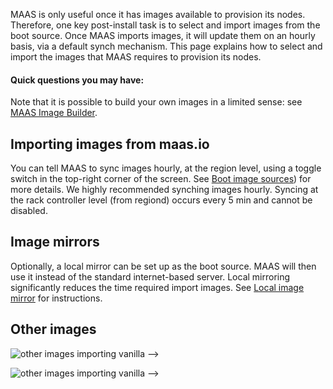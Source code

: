 MAAS is only useful once it has images available to provision its nodes. Therefore, one key post-install task is to select and import images from the boot source. Once MAAS imports images, it will update them on an hourly basis, via a default synch mechanism.  This page explains how to select and import the images that MAAS requires to provision its nodes.

#### Quick questions you may have:

<!-- vanilla
* [How do I import standard images from maas.io?](/t/select-and-import-images/751#heading--import-maasio-image-ui)
* [How do I use other image mirrors to download images?](/t/select-and-import-images/751#heading--image-mirrors)
* [How do I import and provision non-Ubuntu images?](/t/select-and-import-images/751#heading--other-images)
* [How can I use the CLI to select and import images?](/t/cli-image-management/797#heading--select-images)
 vanilla -->

<!-- cli
* [How do I import standard images from maas.io?](/t/select-and-import-images/751#heading--import-maasio-image-ui)
* [How do I use other image mirrors to download images?](/t/select-and-import-images/751#heading--image-mirrors)
* [How do I import and provision non-Ubuntu images?](/t/select-and-import-images/751#heading--other-images)
* [How can I use the CLI to select and import images?](/t/cli-image-management/797#heading--select-images)
 cli -->

<!-- ui
* [How do I import standard images from maas.io?](/t/select-and-import-images/751#heading--import-maasio-image-ui)
* [How do I use other image mirrors to download images?](/t/select-and-import-images/751#heading--image-mirrors)
* [How do I import and provision non-Ubuntu images?](/t/select-and-import-images/751#heading--other-images)
 ui -->
 
Note that it is possible to build your own images in a limited sense: see [MAAS Image Builder](/t/maas-image-builder/1112).

<h2 id="heading--import-maasio-image-ui">Importing images from maas.io</h2>

<!-- vanilla
The 'Images' page shows what images and architectures have been selected and downloaded. By default, MAAS will automatically grab the most recent Ubuntu LTS releases (and amd64 architecture). Below, we have selected two additional releases:

![select and import images](https://discourse.maas.io/uploads/default/optimized/1X/d208922f1126ec92f6ef06cfaa5e16dbbfc613d0_2_690x462.png)
 vanilla -->

<!-- ui
The 'Images' page shows what images and architectures have been selected and downloaded. By default, MAAS will automatically grab the most recent Ubuntu LTS releases (and amd64 architecture). Below, we have selected two additional releases:

![select and import images](https://discourse.maas.io/uploads/default/optimized/1X/d208922f1126ec92f6ef06cfaa5e16dbbfc613d0_2_690x462.png)
 ui -->

<!-- cli
### ADD SUITABLE CLI EXPLANATION/EXAMPLE OR PRINTOUT ###
 cli -->

You can tell MAAS to sync images hourly, at the region level, using a toggle switch in the top-right corner of the screen.  See [Boot image sources](/t/images/754#boot-image-sources)) for more details. We highly recommended synching images hourly. Syncing at the rack controller level (from regiond) occurs every 5 min and cannot be disabled.

<!-- vanilla
Click the 'Save selection' button to initiate the import. MAAS will present existing images along with the newly-selected ones. The latter will have their status updated as the import is processed:

![ubuntu images importing](https://discourse.maas.io/uploads/default/optimized/1X/f7daa92c97f1ada61c2172044d43856ed3e14b5f_2_690x139.png)

To remove an image, unselect it and click 'Save selection'.
 vanilla -->

<!-- ui
Click the 'Save selection' button to initiate the import. MAAS will present existing images along with the newly-selected ones. The latter will have their status updated as the import is processed:

![ubuntu images importing](https://discourse.maas.io/uploads/default/optimized/1X/f7daa92c97f1ada61c2172044d43856ed3e14b5f_2_690x139.png)

To remove an image, unselect it and click 'Save selection'.
 ui -->

<!-- cli
### ADD SUITABLE CLI EXAMPLE OR PRINTOUT ###
 cli -->

<h2 id="heading--image-mirrors">Image mirrors</h2>

<!--vanilla
You can also host Ubuntu images on a mirror. Configure this mirror by selecting 'Custom' beneath 'Choose source'. Enter the mirror URL and click 'Connect'.

Advanced options, such as using a GPG key or keyring to validate the mirror path (snap installation location: /snap/maas/current/usr/share/keyrings/ubuntu-cloudimage-keyring.gpg), are revealed by clicking 'Show advanced options':

![image mirror configuration](https://discourse.maas.io/uploads/default/original/1X/dbe44a827e70e318a6139c3e335019a6a27c4374.png)
 vanilla -->

<!-- ui
You can also host Ubuntu images on a mirror. Configure this mirror by selecting 'Custom' beneath 'Choose source'. Enter the mirror URL and click 'Connect'.

Advanced options, such as using a GPG key or keyring to validate the mirror path (snap installation location: /snap/maas/current/usr/share/keyrings/ubuntu-cloudimage-keyring.gpg), are revealed by clicking 'Show advanced options':

![image mirror configuration](https://discourse.maas.io/uploads/default/original/1X/dbe44a827e70e318a6139c3e335019a6a27c4374.png)
 ui -->

<!-- cli
### ADD SUITABLE CLI EXPLANATION/EXAMPLE OR PRINTOUT ###
 cli -->

Optionally, a local mirror can be set up as the boot source. MAAS will then use it instead of the standard internet-based server. Local mirroring significantly reduces the time required import images. See [Local image mirror](/t/local-image-mirror/752) for instructions.

<h2 id="heading--other-images">Other images</h2>

<!-- vanilla
It is also possible to import and provision images other than Ubuntu. Images supported and provided by MAAS will appear beneath the 'Other Images' section. Currently, images for CentOS 6.6, CentOS 7.0, and CentOS 8.0 are available. These images can be imported and used just like the Ubuntu images above.
 vanilla -->

![other images importing](https://discourse.maas.io/uploads/default/optimized/1X/198aa78b2dd3a650f1b3909ae2c9269e159ca1dc_2_690x182.png)
 vanilla -->

<!-- vanilla
It is also possible to import and provision images other than Ubuntu. Images supported and provided by MAAS will appear beneath the 'Other Images' section. Currently, images for CentOS 6.6, CentOS 7.0, and CentOS 8.0 are available. These images can be imported and used just like the Ubuntu images above.
 vanilla -->

![other images importing](https://discourse.maas.io/uploads/default/optimized/1X/198aa78b2dd3a650f1b3909ae2c9269e159ca1dc_2_690x182.png)
 vanilla -->

<!-- cli
### ADD SUITABLE CLI EXAMPLE OR PRINTOUT ###
 cli -->
